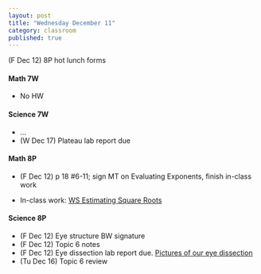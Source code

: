 ```yaml
---
layout: post
title: "Wednesday December 11"
category: classroom
published: true
---
```

(F Dec 12) 8P hot lunch forms

#### Math 7W
* No HW

#### Science 7W
* ...
* (W Dec 17) Plateau lab report due

#### Math 8P
* (F Dec 12) p 18 #6-11; sign MT on Evaluating Exponents, finish in-class work

* In-class work: [WS Estimating Square Roots](https://www.dropbox.com/s/ow9diwvk6bwddal/WS%20Estimating%20Square%20Roots.pdf?dl=0)

#### Science 8P
* (F Dec 12) Eye structure BW signature
* (F Dec 12) Topic 6 notes
* (F Dec 12) Eye dissection lab report due. [Pictures of our eye dissection](https://www.dropbox.com/sh/haaeuu7lnuvb0yu/AAAI6Mawuharq0b5p9m7t3m8a?dl=0)
* (Tu Dec 16) Topic 6 review

